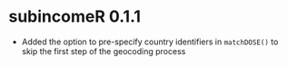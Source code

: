 # subincomeR 0.1.1

* Added the option to pre-specify country identifiers in ```matchDOSE()``` to skip the first step of the geocoding process
